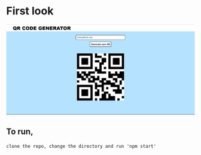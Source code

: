 # First look
![Project](image.png)
## To run, 
`clone the repo, change the directory and run 'npm start'`